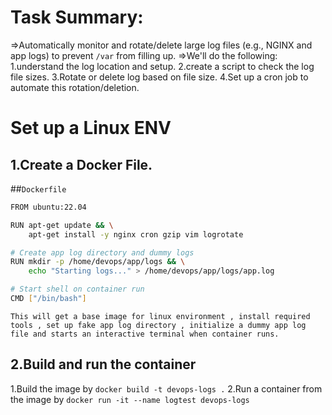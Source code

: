 # Task Summary:

=>Automatically monitor and rotate/delete large log files (e.g., NGINX and app logs) to prevent ```/var``` from filling up.
=>We'll do the following:
    1.understand the log location and setup.
    2.create a script to check the log file sizes.
    3.Rotate or delete log based on file size.
    4.Set up a cron job to automate this rotation/deletion.


# Set up a Linux ENV
## 1.Create a Docker File.
##```Dockerfile```
```bash
FROM ubuntu:22.04

RUN apt-get update && \
    apt-get install -y nginx cron gzip vim logrotate

# Create app log directory and dummy logs
RUN mkdir -p /home/devops/app/logs && \
    echo "Starting logs..." > /home/devops/app/logs/app.log

# Start shell on container run
CMD ["/bin/bash"]
```
    This will get a base image for linux environment , install required tools , set up fake app log directory , initialize a dummy app log file and starts an interactive terminal when container runs.

## 2.Build and run the container
1.Build the image by ```docker build -t devops-logs .```
2.Run a container from the image by ```docker run -it --name logtest devops-logs```
